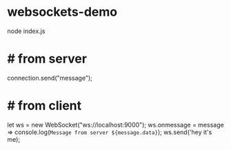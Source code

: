 # websockets-demo
node index.js

# # from server
connection.send("message");

# # from client
let ws = new WebSocket("ws://localhost:9000");
ws.onmessage = message => console.log(`Message from server ${message.data}`);
ws.send('hey it's me);
